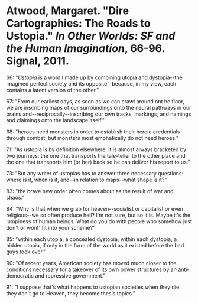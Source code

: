 Atwood, Margaret. "Dire Cartographies: The Roads to Ustopia." *In Other Worlds: SF and the Human Imagination*, 66-96. Signal, 2011.
===

66:  "*Ustopia* is a word I made up by combining utopia and dystopia--the imagined perfect society and its opposite--because, in my view, each contains a latent version of the other."

67:  "From our earliest days, as soon as we can crawl around ont he floor, we are inscribing maps of our surroundings onto the neural pathways in our brains and--reciprocally--inscribing our own tracks, markings, and namings and claimings onto the landscape itself."

68:  "heroes need monsters in order to establish their heroic credentials through combat, but monsters most emphatically do not need heroes."

71:  "As ustopia is by definition elsewhere, it is almost always bracketed by two journeys: the one that transports the tale-teller to the other place and the one that transports him (or her) back so he can deliver his report to us."

73:  "But any writer of ustopias has to answer three necessary questions: where is it, when is it, and--in relation to maps--what shape is it?"

83:  "the brave new order often comes about as the result of war and chaos."

84:  "Why is that when we grab for heaven--socialist or capitalist or even religious--we so often produce hell? I'm not sure, but so it is. Maybe it's the lumpiness of human beings. What do you do with people who somehow just don't or wont' fit into your scheme?"

85:  "within each utopia, a concealed dystopia; within each dystopia, a hidden utopia, if only in the form of the world as it existed before the bad guys took over."

90:  "Of recent years, American society has moved much closer to the conditions necessary for a takeover of its own power structures by an anti-democratic and repressive government."

91:  "I suppose that's what happens to ustopian societies when they die: they don't go to Heaven, they become thesis topics."